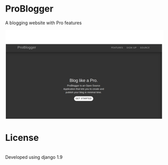 # ProBlogger
A blogging website with Pro features

![Alt text](https://github.com/TejasBhitle/ProBlogger/blob/master/problogger.png "Home")

# License
<br>
Developed using django 1.9

